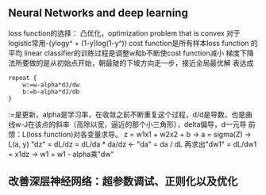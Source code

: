 ## Neural Networks and deep learning
loss function的选择：
凸优化，optimization problem that is convex
对于logistic常用-(ylogy^ + (1-y)log(1-y^))
cost function是所有样本loss function 的平均
linear classifier的训练过程是调整w和b不断使cost function减小
梯度下降法所要做的是从初始点开始，朝最陡的下坡方向走一步，接近全局最优解
表达成
```
repeat {
    w:=w-alpha*dJ/dw
    b:=b-alpha*dJ/db
}
```
:=是更新，alpha是学习率，在收敛之前不断重复这个过程，d/d是导数，也是曲线w-J在该点的斜率（高除以宽，逼近的那个小三角形），delta偏导，d一元导
前馈：L(loss function)对各变量求导。
z = w1x1 + w2x2 + b -> a = sigma(Z) -> L(a, y)
"dz" = dL/dz = dL/da * da/dz <- "da" = da / dL
再求出"dw1" = dL/dw1 = x1dz -> w1 = w1 - alpha乘"dw"

## 改善深层神经网络：超参数调试、正则化以及优化
